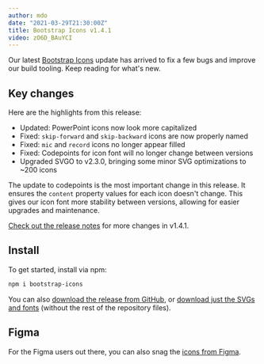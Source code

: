 ```yaml
---
author: mdo
date: "2021-03-29T21:30:00Z"
title: Bootstrap Icons v1.4.1
video: zO6D_BAuYCI
---
```


Our latest [Bootstrap Icons](https://icons.getbootstrap.com) update has arrived to fix a few bugs and improve our build tooling. Keep reading for what's new.

## Key changes

Here are the highlights from this release:

- Updated: PowerPoint icons now look more capitalized
- Fixed: `skip-forward` and `skip-backward` icons are now properly named
- Fixed: `mic` and `record` icons no longer appear filled
- Fixed: Codepoints for icon font will no longer change between versions
- Upgraded SVGO to v2.3.0, bringing some minor SVG optimizations to ~200 icons

The update to codepoints is the most important change in this release. It ensures the `content` property values for each icon doesn't change. This gives our icon font more stability between versions, allowing for easier upgrades and maintenance.

[Check out the release notes](https://github.com/twbs/icons/releases/tag/v1.4.1) for more changes in v1.4.1.

## Install

To get started, install via npm:

```sh
npm i bootstrap-icons
```

You can also [download the release from GitHub](https://github.com/twbs/icons/releases/tag/v1.4.1), or [download just the SVGs and fonts](https://github.com/twbs/icons/releases/download/v1.4.1/bootstrap-icons-1.4.1.zip) (without the rest of the repository files).

## Figma

For the Figma users out there, you can also snag the [icons from Figma](https://www.figma.com/file/YjjMzXhECL1MIb6Qlm7VJO/Bootstrap-Icons-v1.4.1).
